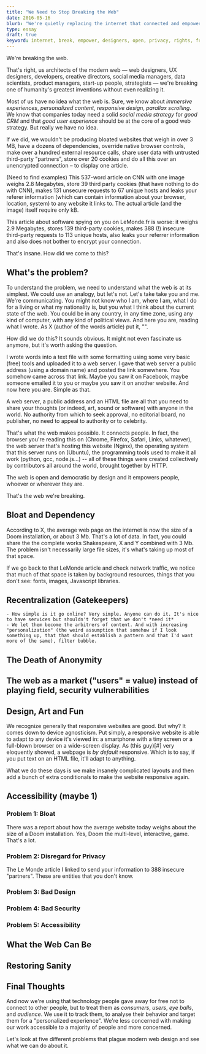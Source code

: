 ```yaml
---
title: "We Need to Stop Breaking the Web"
date: 2016-05-16
blurb: "We're quietly replacing the internet that connected and empowered people with one that restricts and commoditizes users. And we need to stop it."
type: essay
draft: true
keyword: internet, break, empower, designers, open, privacy, rights, free, web
---
```


We're breaking the web.

That's right, us architects of the modern web — web designers, UX designers, developers, creative directors, social media managers, data scientists, product managers, start-up people, strategists — we're breaking one of humanity's greatest inventions without even realizing it.

Most of us have no idea what the web is. Sure, we know about *immersive experiences*, *personalized content*, *responsive design*, *parallax scrolling*. We know that companies today need a solid *social media strategy* for *good CRM* and that *good user experience* should be at the core of a good web strategy. But really we have no idea.

If we did, we wouldn't be producing bloated websites that weigh in over 3 MB, have a dozens of dependencies, override native browser controls, make over a hundred external resource calls, share user data with untrusted third-party "partners", store over 20 cookies and do all this over an unencrypted connection – to display one article.

(Need to find examples)
This 537-word article on CNN with one image weighs 2.8 Megabytes, store 39 third party cookies (that have nothing to do with CNN), makes 131 unsecure requests to 67 unique hosts and leaks your referer information (which can contain information about your browser, location, system) to any website it links to. The actual article (and the image) itself require only kB.

This article about software spying on you on LeMonde.fr is worse: it weighs 2.9 Megabytes, stores 139 third-party cookies, makes 388 (!) insecure third-party requests to 113 unique hosts, also leaks your referrer information and also does not bother to encrypt your connection.

That's insane. How did we come to this?

## What's the problem?

To understand the problem, we need to understand what the web is at its simplest. We could use an analogy, but let's not. Let's take take you and me. We're communicating. You might not know who I am, where I am, what I do for a living or what my nationality is, but you what I think about the current state of the web. You could be in any country, in any time zone, using any kind of computer, with any kind of political views. And here you are, reading what I wrote. As X (author of the words article) put it, "".  

How did we do this? It sounds obvious. It might not even fascinate us anymore, but it's worth asking the question.

I wrote words into a text file with some formatting using some very basic (free) tools and uploaded it to a web server. I gave that web server a public address (using a domain name) and posted the link somewhere. You somehow came across that link. Maybe you saw it on Facebook, maybe someone emailed it to you or maybe you saw it on another website. And now here you are. Simple as that.

A web server, a public address and an HTML file are all that you need to share your thoughts (or indeed, art, sound or software) with anyone in the world. No authority from which to seek approval, no editorial board, no publisher, no need to appeal to authority or to celebrity.

That's what the web makes possible. It connects people. In fact, the browser you're reading this on (Chrome, Firefox, Safari, Links, whatever), the web server that's hosting this website (Nginx), the operating system that this server runs on (Ubuntu), the programming tools used to make it all work (python, gcc, node.js...) -- all of these things were created collectively by contributors all around the world, brought together by HTTP.

The web is open and democratic by design and it empowers people, whoever or wherever they are.

That's the web we're breaking. 

## Bloat and Dependency

According to X, the average web page on the internet is now the size of a Doom installation, or about 3 Mb. That's a lot of data. In fact, you could share the the complete works Shakespeare, X and Y combined with 3 Mb. The problem isn't necessarily large file sizes, it's what's taking up most of that space.

If we go back to that LeMonde article and check network traffic, we notice that much of that space is taken by background resources, things that you don't see: fonts, images, Javascript libraries.

## Recentralization (Gatekeepers)
	- How simple is it go online? Very simple. Anyone can do it. It's nice to have services but shouldn't forget that we don't *need it*
	- We let them become the arbitrers of content. And with increasing "personalization" (the weird assumption that somehow if I look something up, that that should establish a pattern and that I'd want more of the same), filter bubble.

## The Death of Anonymity

## The web as a market ("users" = value) instead of playing field, security vulnerabilities


## Design, Art and Fun

We recognize generally that responsive websites are good. But why? It comes down to device agnosticism. Put simply, a responsive website is able to adapt to any device it's viewed in: a smartphone with a tiny screen or a full-blown browser on a wide-screen display. As (this guy)[#] very eloquently showed, a webpage is *by default* responsive. Which is to say, if you put text on an HTML file, it'll adapt to anything.

What we do these days is we make insanely complicated layouts and then add a bunch of extra conditionals to make the website responsive again.

## Accessibility (maybe 1)








### Problem 1: Bloat

There was a report about how the average website today weighs about the size of a Doom installation. Yes, Doom the multi-level, interactive,  game. That's a lot.

### Problem 2: Disregard for Privacy
The Le Monde article I linked to send your information to 388 insecure "partners". These are entities that you don't know.

### Problem 3: Bad Design

### Problem 4: Bad Security

### Problem 5: Accessibility

## What the Web Can Be

## Restoring Sanity

## Final Thoughts





And now we're using that technology people gave away for free not to connect to other people, but to treat them as *consumers*, *users*, *eye balls*, and *audience*. We use it to track them, to analyse their behavior and target them for a "personalized experience". We're less concerned with making our work accessible to a majority of people and more concerned.

Let's look at five different problems that plague modern web design and see what we can do about it.
